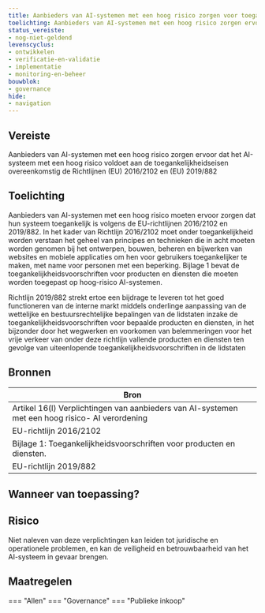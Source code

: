 ```yaml
---
title: Aanbieders van AI-systemen met een hoog risico zorgen voor toegankelijkheidseisen 
toelichting: Aanbieders van AI-systemen met een hoog risico zorgen ervoor dat het AI-systeem met een hoog risico voldoet aan de toegankelijkheidseisen overeenkomstig de Richtlijnen (EU) 2016/2102 en (EU) 2019/882
status_vereiste:
- nog-niet-geldend
levenscyclus:
- ontwikkelen
- verificatie-en-validatie
- implementatie
- monitoring-en-beheer
bouwblok:
- governance
hide:
- navigation
---
```


<!-- tags -->
## Vereiste

Aanbieders van AI-systemen met een hoog risico zorgen ervoor dat het AI-systeem met een hoog risico voldoet aan de toegankelijkheidseisen overeenkomstig de Richtlijnen (EU) 2016/2102 en (EU) 2019/882

## Toelichting

Aanbieders van AI-systemen met een hoog risico moeten ervoor zorgen dat hun systeem toegankelijk is volgens de EU-richtlijnen 2016/2102 en 2019/882.
In het kader van Richtlijn 2016/2102 moet onder toegankelijkheid worden verstaan het geheel van principes en technieken die in acht moeten worden genomen bij het ontwerpen, bouwen, beheren en bijwerken van websites en mobiele applicaties om hen voor gebruikers toegankelijker te maken, met name voor personen met een beperking.
Bijlage 1 bevat de toegankelijkheidsvoorschriften voor producten en diensten die moeten worden toegepast op hoog-risico AI-systemen.

Richtlijn 2019/882 strekt ertoe een bijdrage te leveren tot het goed functioneren van de interne markt middels onderlinge  aanpassing van de wettelijke en bestuursrechtelijke bepalingen van de lidstaten inzake de toegankelijkheidsvoorschriften  voor bepaalde producten en diensten, in het bijzonder door het wegwerken en voorkomen van belemmeringen voor het vrije verkeer van onder deze richtlijn vallende producten en diensten ten gevolge van uiteenlopende toegankelijkheidsvoorschriften in de lidstaten

## Bronnen

| Bron                        |
|-----------------------------|
|Artikel 16(l) Verplichtingen van aanbieders van AI-systemen met een hoog risico- AI verordening|
|EU-richtlijn 2016/2102|
|Bijlage 1: Toegankelijkheidsvoorschriften voor producten en diensten. |
|EU-richtlijn 2019/882|

## Wanneer van toepassing?


## Risico

Niet naleven van deze verplichtingen kan leiden tot juridische en operationele problemen, en kan de veiligheid en betrouwbaarheid van het AI-systeem in gevaar brengen.


## Maatregelen

=== "Allen"
	<!-- list_maatregelen vereiste/toegankelijkheidseisen_hoog_risico -->
=== "Governance"
	<!-- list_maatregelen vereiste/toegankelijkheidseisen_hoog_risico boubwlok/governance -->
=== "Publieke inkoop"
	<!-- list_maatregelen vereiste/toegankelijkheidseisen_hoog_risico bouwblok/publieke-inkoop -->
